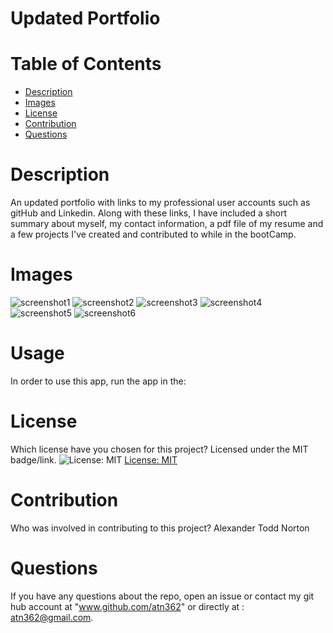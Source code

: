 # Updated Portfolio

# Table of Contents
* [Description](#description)
* [Images](#images)
* [License](#license)
* [Contribution](#contribution)
* [Questions](#questions)


# Description

An updated portfolio with links to my professional user accounts such as gitHub and Linkedin.  Along with these links, I have included a short summary about myself, 
my contact information, a pdf file of my resume and a few projects I've created and contributed to while in the bootCamp.

# Images

![screenshot1](https://user-images.githubusercontent.com/77468756/120897772-73768400-c5ed-11eb-8154-663456b1f456.png)
![screenshot2](https://user-images.githubusercontent.com/77468756/120897775-75404780-c5ed-11eb-9038-879217abb89d.png)
![screenshot3](https://user-images.githubusercontent.com/77468756/120897778-76717480-c5ed-11eb-98b4-f2741e4e1d58.png)
![screenshot4](https://user-images.githubusercontent.com/77468756/120897782-783b3800-c5ed-11eb-916a-3841c24cc66f.png)
![screenshot5](https://user-images.githubusercontent.com/77468756/120897783-7a04fb80-c5ed-11eb-97e6-be637a2f8cf1.png)
![screenshot6](https://user-images.githubusercontent.com/77468756/120897784-7b362880-c5ed-11eb-9bec-767c66026843.png)


# Usage
In order to use this app, run the app in the:

# License
Which license have you chosen for this project? Licensed under the MIT badge/link.
![License: MIT](https://img.shields.io/badge/License-MIT-yellow.svg)
[License: MIT](https://opensource.org/licenses/MIT)

# Contribution
​Who was involved in contributing to this project? Alexander Todd Norton



# Questions
If you have any questions about the repo, open an issue or contact my git hub account at "www.github.com/atn362" or  directly at : atn362@gmail.com.